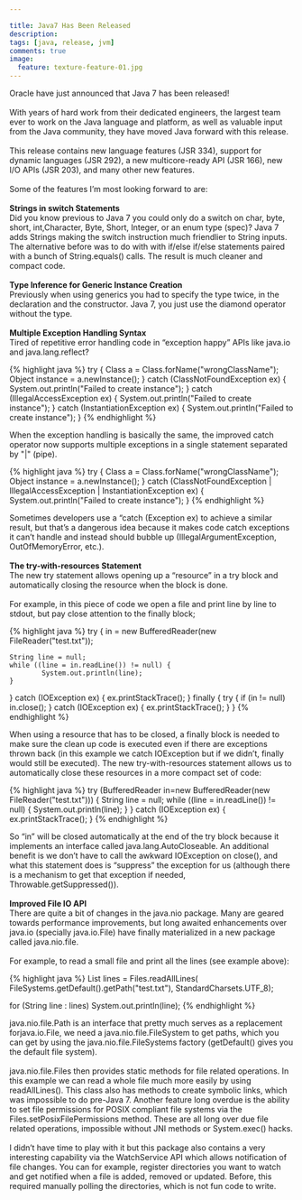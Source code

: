 ```yaml
---

title: Java7 Has Been Released
description:
tags: [java, release, jvm]
comments: true
image:
  feature: texture-feature-01.jpg
---
```


Oracle have just announced that Java 7 has been released!<br><br>
With years of hard work from their dedicated engineers, the largest team ever to work on the Java language and platform, as well as valuable input from the Java community, they have moved Java forward with this release.<br><br>
This release contains new language features (JSR 334), support for dynamic languages (JSR 292), a new multicore-ready API (JSR 166), new I/O APIs (JSR 203), and many other new features.<br><br>
Some of the features I’m most looking forward to are:<br><br>
**Strings in switch Statements**  
Did you know previous to Java 7 you could only do a switch on char, byte, short, int,Character, Byte, Short, Integer, or an enum type (spec)? Java 7 adds Strings making the switch instruction much friendlier to String inputs. The alternative before was to do with with if/else if/else statements paired with a bunch of String.equals() calls. The result is much cleaner and compact code.<br><br>
**Type Inference for Generic Instance Creation**  
Previously when using generics you had to specify the type twice, in the declaration and the constructor.  Java 7, you just use the diamond operator without the type.<br><br>
**Multiple Exception Handling Syntax**  
Tired of repetitive error handling code in “exception happy” APIs like java.io and java.lang.reflect?

{% highlight java %}
try {
    Class a = Class.forName("wrongClassName");
    Object instance = a.newInstance();
} catch (ClassNotFoundException ex) {
    System.out.println("Failed to create instance");
} catch (IllegalAccessException ex) {
    System.out.println("Failed to create instance");
} catch (InstantiationException ex) {
   System.out.println("Failed to create instance");
}
{% endhighlight %}

When the exception handling is basically the same, the improved catch operator now supports multiple exceptions in a single statement separated by "&#124;" (pipe).

{% highlight java %}
try {
    Class a = Class.forName("wrongClassName");
    Object instance = a.newInstance();
} catch (ClassNotFoundException | IllegalAccessException |
   InstantiationException ex) {
   System.out.println("Failed to create instance");
}
{% endhighlight %}

Sometimes developers use a “catch (Exception ex) to achieve a similar result, but that’s a dangerous idea because it makes code catch exceptions it can’t handle and instead should bubble up (IllegalArgumentException, OutOfMemoryError, etc.).<br><br>
**The try-with-resources Statement**  
The new try statement allows opening up a “resource” in a try block and automatically closing the resource when the block is done.<br><br>
For example, in this piece of code we open a file and print line by line to stdout, but pay close attention to the finally block;

{% highlight java %}
try {
    in = new BufferedReader(new FileReader("test.txt"));
 
    String line = null;
    while ((line = in.readLine()) != null) {
            System.out.println(line);
    }
} catch (IOException ex) {
    ex.printStackTrace();
} finally {
    try {
        if (in != null) in.close();
    } catch (IOException ex) {
        ex.printStackTrace();
    }
}
{% endhighlight %}

When using a resource that has to be closed, a finally block is needed to make sure the clean up code is executed even if there are exceptions thrown back (in this example we catch IOException but if we didn’t, finally would still be executed). The new try-with-resources statement allows us to automatically close these resources in a more compact set of code:

{% highlight java %}
try (BufferedReader in=new BufferedReader(new FileReader("test.txt")))
{
    String line = null;
    while ((line = in.readLine()) != null) {
    System.out.println(line);
}
} catch (IOException ex) {
    ex.printStackTrace();
}
{% endhighlight %}

So “in” will be closed automatically at the end of the try block because it implements an interface called java.lang.AutoCloseable. An additional benefit is we don’t have to call the awkward IOException on close(), and what this statement does is “suppress” the exception for us (although there is a mechanism to get that exception if needed, Throwable.getSuppressed()).<br><br>
**Improved File IO API**  
There are quite a bit of changes in the java.nio package. Many are geared towards performance improvements, but long awaited enhancements over java.io (specially java.io.File) have finally materialized in a new package called java.nio.file.<br><br>
For example, to read a small file and print all the lines (see example above):

{% highlight java %}
List<String> lines =  Files.readAllLines(
FileSystems.getDefault().getPath("test.txt"), StandardCharsets.UTF_8);
 
for (String line : lines) System.out.println(line);
{% endhighlight %}

java.nio.file.Path is an interface that pretty much serves as a replacement forjava.io.File, we need a java.nio.file.FileSystem to get paths, which you can get by using the java.nio.file.FileSystems factory (getDefault() gives you the default file system).<br><br>
java.nio.file.Files then provides static methods for file related operations. In this example we can read a whole file much more easily by using readAllLines(). This class also has methods to create symbolic links, which was impossible to do pre-Java 7. Another feature long overdue is the ability to set file permissions for POSIX compliant file systems via the Files.setPosixFilePermissions method. These are all long over due file related operations, impossible without JNI methods or System.exec() hacks.<br><br>
I didn’t have time to play with it but this package also contains a very interesting capability via the WatchService API which allows notification of file changes. You can for example, register directories you want to watch and get notified when a file is added, removed or updated. Before, this required manually polling the directories, which is not fun code to write.